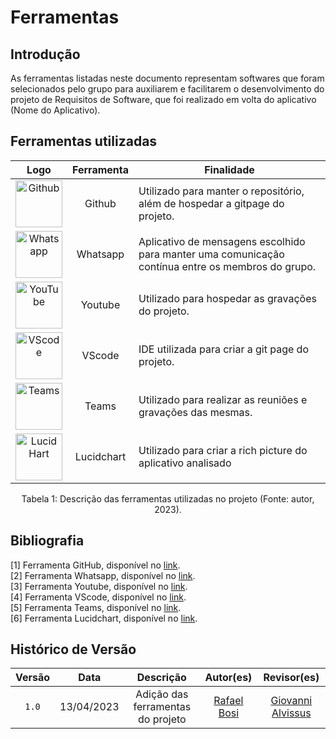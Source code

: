 # Ferramentas

## Introdução

  As ferramentas listadas neste documento representam softwares que foram selecionados pelo grupo para auxiliarem e facilitarem o
  desenvolvimento do projeto de Requisitos de Software, que foi realizado em volta do aplicativo (Nome do Aplicativo).

## Ferramentas utilizadas

| Logo | Ferramenta | Finalidade |
| :-----: | :----: | ----------- |
| <img src="https://github.com/Requisitos-de-Software/2023.1-WebDiet/blob/45c0ed52fd293d649ae69376c4d5665cdc9b4f93/docs/img/icon-github.png" alt="Github" width=75px> | Github  | Utilizado para manter o repositório, além de hospedar a gitpage do projeto. |
| <img src="https://github.com/Requisitos-de-Software/2023.1-WebDiet/blob/45c0ed52fd293d649ae69376c4d5665cdc9b4f93/docs/img/icon-whatsapp.png" alt="Whatsapp" width=75px> | Whatsapp | Aplicativo de mensagens escolhido para manter uma comunicação contínua entre os membros do grupo. |
| <img src="https://github.com/Requisitos-de-Software/2023.1-WebDiet/blob/45c0ed52fd293d649ae69376c4d5665cdc9b4f93/docs/img/icon-youtube.png" alt="YouTube" width=75px> | Youtube | Utilizado para hospedar as gravações do projeto. |
| <img src="https://github.com/Requisitos-de-Software/2023.1-WebDiet/blob/ba7eb7405a32c503500274ecdafe677ad426d937/docs/img/icon_vscode.png" alt="VScode" width=75px> | VScode | IDE utilizada para criar a git page do projeto. |
| <img src="https://github.com/Requisitos-de-Software/2023.1-WebDiet/blob/ba7eb7405a32c503500274ecdafe677ad426d937/docs/img/icon_teams.png" alt="Teams" width=75px> | Teams | Utilizado para realizar as reuniões e gravações das mesmas. |
| <img src="https://github.com/Requisitos-de-Software/2023.1-WebDiet/blob/ba7eb7405a32c503500274ecdafe677ad426d937/docs/img/icon_lucidhart.png" alt="Lucid Hart" width=75px> | Lucidchart | Utilizado para criar a rich picture do aplicativo analisado |

<div align= "center">
<p>Tabela 1: Descrição das ferramentas utilizadas no projeto (Fonte: autor, 2023). </p>
</div>

## Bibliografia

[1] Ferramenta GitHub, disponível no [link](https://github.com). <br/>
[2] Ferramenta Whatsapp, disponível no [link](https://www.whatsapp.com/). <br/>
[3] Ferramenta Youtube, disponível no [link](https://youtube.com). <br/>
[4] Ferramenta VScode, disponível no [link](https://code.visualstudio.com/). <br/>
[5] Ferramenta Teams, disponível no [link](https://www.microsoft.com/pt-br/microsoft-teams/log-in). <br/>
[6] Ferramenta Lucidchart, disponível no [link](https://www.lucidchart.com/pages/pt). <br/>

## Histórico de Versão

| Versão | Data    | Descrição                 | Autor(es)     |  Revisor(es)  |
| :-: | :-: | :-: | :-: | :-: |
| `1.0` | 13/04/2023 | Adição das ferramentas do projeto | [Rafael Bosi](https://github.com/StrangeUnit28) | [Giovanni Alvissus](https://github.com/giovanni1106) |
